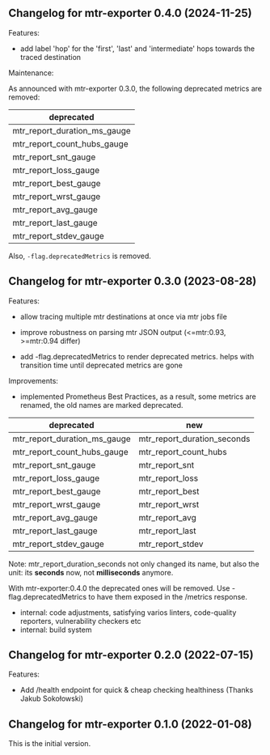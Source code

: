 
## Changelog for mtr-exporter 0.4.0 (2024-11-25)

Features:

* add label 'hop' for the 'first', 'last' and
  'intermediate' hops towards the traced destination

Maintenance:

As announced with mtr-exporter 0.3.0, the following deprecated
metrics are removed:

| deprecated                   |
| ---------------------------- |
| mtr_report_duration_ms_gauge |
| mtr_report_count_hubs_gauge  |
| mtr_report_snt_gauge         |
| mtr_report_loss_gauge        |
| mtr_report_best_gauge        |
| mtr_report_wrst_gauge        |
| mtr_report_avg_gauge         |
| mtr_report_last_gauge        |
| mtr_report_stdev_gauge       |

Also, `-flag.deprecatedMetrics` is removed.


## Changelog for mtr-exporter 0.3.0 (2023-08-28)

Features:

* allow tracing multiple mtr destinations at once
  via mtr jobs file

* improve robustness on parsing mtr JSON output
  (<=mtr:0.93, >=mtr:0.94 differ)

* add -flag.deprecatedMetrics to render deprecated metrics.
  helps with transition time until deprecated metrics are
  gone

Improvements:

* implemented Prometheus Best Practices, as a result, some metrics
  are renamed, the old names are marked deprecated.

| deprecated                   | new                         |
| ---------------------------- | --------------------------- |
| mtr_report_duration_ms_gauge | mtr_report_duration_seconds |
| mtr_report_count_hubs_gauge  | mtr_report_count_hubs       |
| mtr_report_snt_gauge         | mtr_report_snt              |
| mtr_report_loss_gauge        | mtr_report_loss             |
| mtr_report_best_gauge        | mtr_report_best             |
| mtr_report_wrst_gauge        | mtr_report_wrst             |
| mtr_report_avg_gauge         | mtr_report_avg              |
| mtr_report_last_gauge        | mtr_report_last             |
| mtr_report_stdev_gauge       | mtr_report_stdev            |

Note: mtr_report_duration_seconds not only changed its name, but also
the unit: its **seconds** now, not **milliseconds** anymore.

With mtr-exporter:0.4.0 the deprecated ones will be removed.
Use -flag.deprecatedMetrics to have them exposed in the /metrics
response.

* internal: code adjustments, satisfying varios linters, code-quality
  reporters, vulnerability checkers etc
* internal: build system

## Changelog for mtr-exporter 0.2.0 (2022-07-15)

Features:

* Add /health endpoint for quick & cheap checking healthiness
  (Thanks Jakub Sokołowski)

## Changelog for mtr-exporter 0.1.0 (2022-01-08)

This is the initial version.
